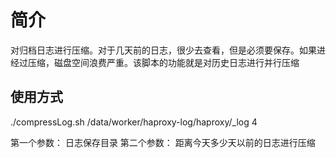 # 简介

对归档日志进行压缩。对于几天前的日志，很少去查看，但是必须要保存。如果进经过压缩，磁盘空间浪费严重。该脚本的功能就是对历史日志进行并行压缩

## 使用方式

./compressLog.sh /data/worker/haproxy-log/haproxy/_log 4

第一个参数： 日志保存目录
第二个参数： 距离今天多少天以前的日志进行压缩
